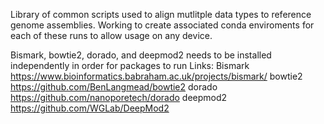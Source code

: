 Library of common scripts used to align mutlitple data types to reference genome assemblies. 
Working to create associated conda enviroments for each of these runs to allow usage on any device.

Bismark, bowtie2, dorado, and deepmod2 needs to be installed independently in order for packages to run
Links:
    Bismark  https://www.bioinformatics.babraham.ac.uk/projects/bismark/
    bowtie2  https://github.com/BenLangmead/bowtie2
    dorado   https://github.com/nanoporetech/dorado
    deepmod2 https://github.com/WGLab/DeepMod2
